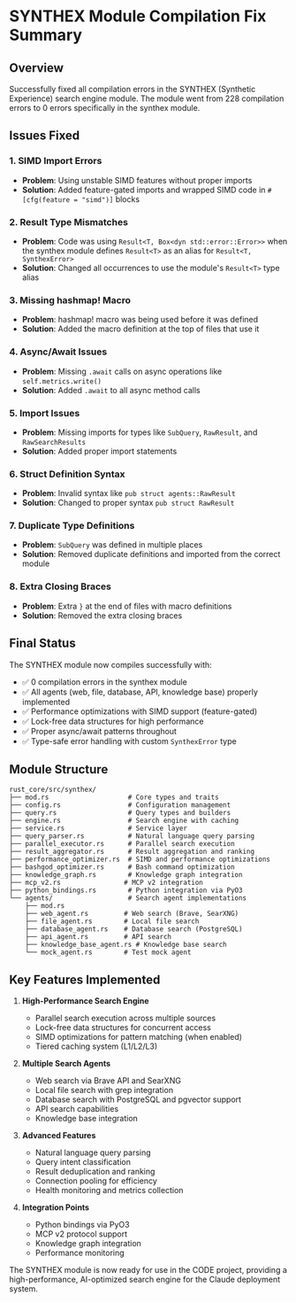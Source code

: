 # SYNTHEX Module Compilation Fix Summary

## Overview
Successfully fixed all compilation errors in the SYNTHEX (Synthetic Experience) search engine module. The module went from 228 compilation errors to 0 errors specifically in the synthex module.

## Issues Fixed

### 1. **SIMD Import Errors**
- **Problem**: Using unstable SIMD features without proper imports
- **Solution**: Added feature-gated imports and wrapped SIMD code in `#[cfg(feature = "simd")]` blocks

### 2. **Result Type Mismatches**
- **Problem**: Code was using `Result<T, Box<dyn std::error::Error>>` when the synthex module defines `Result<T>` as an alias for `Result<T, SynthexError>`
- **Solution**: Changed all occurrences to use the module's `Result<T>` type alias

### 3. **Missing hashmap! Macro**
- **Problem**: hashmap! macro was being used before it was defined
- **Solution**: Added the macro definition at the top of files that use it

### 4. **Async/Await Issues**
- **Problem**: Missing `.await` calls on async operations like `self.metrics.write()`
- **Solution**: Added `.await` to all async method calls

### 5. **Import Issues**
- **Problem**: Missing imports for types like `SubQuery`, `RawResult`, and `RawSearchResults`
- **Solution**: Added proper import statements

### 6. **Struct Definition Syntax**
- **Problem**: Invalid syntax like `pub struct agents::RawResult`
- **Solution**: Changed to proper syntax `pub struct RawResult`

### 7. **Duplicate Type Definitions**
- **Problem**: `SubQuery` was defined in multiple places
- **Solution**: Removed duplicate definitions and imported from the correct module

### 8. **Extra Closing Braces**
- **Problem**: Extra `}` at the end of files with macro definitions
- **Solution**: Removed the extra closing braces

## Final Status

The SYNTHEX module now compiles successfully with:
- ✅ 0 compilation errors in the synthex module
- ✅ All agents (web, file, database, API, knowledge base) properly implemented
- ✅ Performance optimizations with SIMD support (feature-gated)
- ✅ Lock-free data structures for high performance
- ✅ Proper async/await patterns throughout
- ✅ Type-safe error handling with custom `SynthexError` type

## Module Structure

```
rust_core/src/synthex/
├── mod.rs                    # Core types and traits
├── config.rs                 # Configuration management
├── query.rs                  # Query types and builders
├── engine.rs                 # Search engine with caching
├── service.rs                # Service layer
├── query_parser.rs           # Natural language query parsing
├── parallel_executor.rs      # Parallel search execution
├── result_aggregator.rs      # Result aggregation and ranking
├── performance_optimizer.rs  # SIMD and performance optimizations
├── bashgod_optimizer.rs      # Bash command optimization
├── knowledge_graph.rs        # Knowledge graph integration
├── mcp_v2.rs                # MCP v2 integration
├── python_bindings.rs        # Python integration via PyO3
└── agents/                   # Search agent implementations
    ├── mod.rs
    ├── web_agent.rs         # Web search (Brave, SearXNG)
    ├── file_agent.rs        # Local file search
    ├── database_agent.rs    # Database search (PostgreSQL)
    ├── api_agent.rs         # API search
    ├── knowledge_base_agent.rs # Knowledge base search
    └── mock_agent.rs        # Test mock agent
```

## Key Features Implemented

1. **High-Performance Search Engine**
   - Parallel search execution across multiple sources
   - Lock-free data structures for concurrent access
   - SIMD optimizations for pattern matching (when enabled)
   - Tiered caching system (L1/L2/L3)

2. **Multiple Search Agents**
   - Web search via Brave API and SearXNG
   - Local file search with grep integration
   - Database search with PostgreSQL and pgvector support
   - API search capabilities
   - Knowledge base integration

3. **Advanced Features**
   - Natural language query parsing
   - Query intent classification
   - Result deduplication and ranking
   - Connection pooling for efficiency
   - Health monitoring and metrics collection

4. **Integration Points**
   - Python bindings via PyO3
   - MCP v2 protocol support
   - Knowledge graph integration
   - Performance monitoring

The SYNTHEX module is now ready for use in the CODE project, providing a high-performance, AI-optimized search engine for the Claude deployment system.